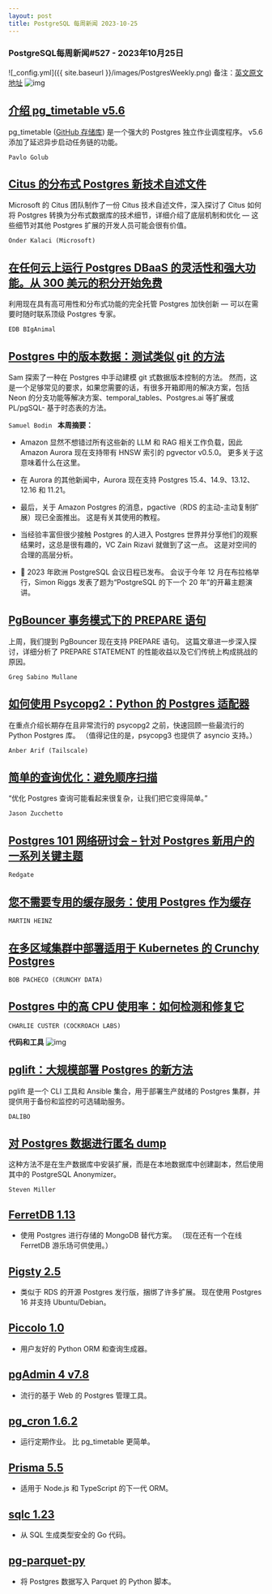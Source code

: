 ```yaml
---
layout: post
title: PostgreSQL 每周新闻 2023-10-25
---
```

### PostgreSQL每周新闻#527 - 2023年10月25日
![_config.yml]({{ site.baseurl }}/images/PostgresWeekly.png)
备注：[英文原文地址](https://postgresweekly.com/issues/527)
![img](https://res.cloudinary.com/cpress/image/upload/w_1280,e_sharpen:60,q_auto/j8vxxgc7so046ubvmylp.jpg)
## [介绍 pg_timetable v5.6](https://postgresweekly.com/link/146807/web)
pg_timetable ([GitHub 存储库](https://postgresweekly.com/link/146808/web)) 是一个强大的 Postgres 独立作业调度程序。 v5.6 添加了延迟异步启动任务链的功能。


`Pavlo Golub `
## [Citus 的分布式 Postgres 新技术自述文件](https://postgresweekly.com/link/146809/web)
Microsoft 的 Citus 团队制作了一份 Citus 技术自述文件，深入探讨了 Citus 如何将 Postgres 转换为分布式数据库的技术细节，详细介绍了底层机制和优化 — 这些细节对其他 Postgres 扩展的开发人员可能会很有价值。


`Onder Kalaci (Microsoft) `
## [在任何云上运行 Postgres DBaaS 的灵活性和强大功能。从 300 美元的积分开始免费](https://postgresweekly.com/link/146806/web)
利用现在具有高可用性和分布式功能的完全托管 Postgres 加快创新 — 可以在需要时随时联系顶级 Postgres 专家。


`EDB BIgAnimal `
## [Postgres 中的版本数据：测试类似 git 的方法](https://postgresweekly.com/link/146811/web)
Sam 探索了一种在 Postgres 中手动建模 git 式数据版本控制的方法。 然而，这是一个足够常见的要求，如果您需要的话，有很多开箱即用的解决方案，包括 Neon 的分支功能等解决方案、temporal_tables、Postgres.ai 等扩展或 PL/pgSQL- 基于时态表的方法。


`Samuel Bodin `
**本周摘要：**
*   Amazon 显然不想错过所有这些新的 LLM 和 RAG 相关工作负载，因此 Amazon Aurora 现在支持带有 HNSW 索引的 pgvector v0.5.0。 更多关于这意味着什么在这里。


*   在 Aurora 的其他新闻中，Aurora 现在支持 Postgres 15.4、14.9、13.12、12.16 和 11.21。


*   最后，关于 Amazon Postgres 的消息，pgactive（RDS 的主动-主动复制扩展）现已全面推出。 这是有关其使用的教程。


*   当经验丰富但很少接触 Postgres 的人进入 Postgres 世界并分享他们的观察结果时，这总是很有趣的，VC Zain Rizavi 就做到了这一点。 这是对空间的合理的高层分析。


*   📅 2023 年欧洲 PostgreSQL 会议日程已发布。 会议于今年 12 月在布拉格举行，Simon Riggs 发表了题为“PostgreSQL 的下一个 20 年”的开幕主题演讲。


## [PgBouncer 事务模式下的 PREPARE 语句](https://postgresweekly.com/link/146823/web)
上周，我们提到 PgBouncer 现在支持 PREPARE 语句。 这篇文章进一步深入探讨，详细分析了 PREPARE STATEMENT 的性能收益以及它们传统上构成挑战的原因。


`Greg Sabino Mullane `
## [如何使用 Psycopg2：Python 的 Postgres 适配器](https://postgresweekly.com/link/146825/web)
在重点介绍长期存在且非常流行的 psycopg2 之前，快速回顾一些最流行的 Python Postgres 库。 （值得记住的是，psycopg3 也提供了 asyncio 支持。）


`Anber Arif (Tailscale) `
## [简单的查询优化：避免顺序扫描](https://postgresweekly.com/link/146828/web)
“优化 Postgres 查询可能看起来很复杂，让我们把它变得简单。”


`Jason Zucchetto `

## [Postgres 101 网络研讨会 – 针对 Postgres 新用户的一系列关键主题](https://postgresweekly.com/link/146829/web)

`Redgate`
## [您不需要专用的缓存服务：使用 Postgres 作为缓存](https://postgresweekly.com/link/146831/web)

`MARTIN HEINZ`
## [在多区域集群中部署适用于 Kubernetes 的 Crunchy Postgres](https://postgresweekly.com/link/146830/web)

`BOB PACHECO (CRUNCHY DATA)`
## [Postgres 中的高 CPU 使用率：如何检测和修复它](https://postgresweekly.com/link/146832/web)

`CHARLIE CUSTER (COCKROACH LABS)`

**代码和工具**
![img](https://res.cloudinary.com/cpress/image/upload/w_1280,e_sharpen:60,q_auto/ozyuvbmyyotf5qdr3wmw.jpg)

## [pglift：大规模部署 Postgres 的新方法](https://postgresweekly.com/link/146833/web)
pglift 是一个 CLI 工具和 Ansible 集合，用于部署生产就绪的 Postgres 集群，并提供用于备份和监控的可选辅助服务。


`DALIBO `
## [对 Postgres 数据进行匿名 dump](https://postgresweekly.com/link/146835/web)
这种方法不是在生产数据库中安装扩展，而是在本地数据库中创建副本，然后使用其中的 PostgreSQL Anonymizer。


`Steven Miller `
## [FerretDB 1.13](https://postgresweekly.com/link/146837/web)
 - 使用 Postgres 进行存储的 MongoDB 替代方案。 （现在还有一个在线 FerretDB 游乐场可供使用。）

## [Pigsty 2.5](https://postgresweekly.com/link/146839/web)
 - 类似于 RDS 的开源 Postgres 发行版，捆绑了许多扩展。 现在使用 Postgres 16 并支持 Ubuntu/Debian。

## [Piccolo 1.0](https://postgresweekly.com/link/146840/web)
 - 用户友好的 Python ORM 和查询生成器。

## [pgAdmin 4 v7.8](https://postgresweekly.com/link/146841/web)
 - 流行的基于 Web 的 Postgres 管理工具。

## [pg_cron 1.6.2](https://postgresweekly.com/link/146842/web)
 - 运行定期作业。 比 pg_timetable 更简单。

## [Prisma 5.5](https://postgresweekly.com/link/146843/web)
 - 适用于 Node.js 和 TypeScript 的下一代 ORM。

## [sqlc 1.23](https://postgresweekly.com/link/146844/web)
 - 从 SQL 生成类型安全的 Go 代码。

## [pg-parquet-py](https://postgresweekly.com/link/146845/web)
 - 将 Postgres 数据写入 Parquet 的 Python 脚本。

